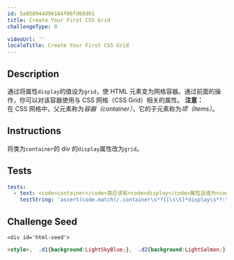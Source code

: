 ```yaml
---
id: 5a858944d96184f06fd60d61
title: Create Your First CSS Grid
challengeType: 0

videoUrl: ''
localeTitle: Create Your First CSS Grid
---
```


## Description
<section id='description'>
通过将属性<code>display</code>的值设为<code>grid</code>，使 HTML 元素变为网格容器。通过前面的操作，你可以对该容器使用与 CSS 网格（CSS Grid）相关的属性。
<strong>注意：</strong><br>在 CSS 网格中，父元素称为<dfn>容器（container）</dfn>，它的子元素称为<dfn>项（items）</dfn>。
</section>

## Instructions
<section id='instructions'>
将类为<code>container</code>的 div 的<code>display</code>属性改为<code>grid</code>。
</section>

## Tests
<section id='tests'>

```yml
tests:
  - text: <code>container</code>类应该有<code>display</code>属性且值为<code>grid</code>。
    testString: 'assert(code.match(/.container\s*?{[\s\S]*display\s*?:\s*?grid\s*?;[\s\S]*}/gi), "<code>container</code>类应该有<code>display</code>属性且值为<code>grid</code>。");'

```

</section>

## Challenge Seed
<section id='challengeSeed'>

    <div id='html-seed'>
```html
<style>,  .d1{background:LightSkyBlue;},  .d2{background:LightSalmon;},  .d3{background:PaleTurquoise;},  .d4{background:LightPink;},  .d5{background:PaleGreen;},  ,  .container {,    font-size: 40px;,    width: 100%;,    background: LightGray;,    /* 请在本行以下添加你的代码 */,    ,    ,    /* 请在本行以上添加你的代码 */,  },</style>,  ,<div class="container">,  <div class="d1">1</div>,  <div class="d2">2</div>,  <div class="d3">3</div>,  <div class="d4">4</div>,  <div class="d5">5</div>,</div>
```





</div>





</section>

              